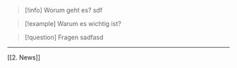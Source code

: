 >[!info] Worum geht es?
>sdf

>[!example] Warum es wichtig ist?
>

>[!question] Fragen
>sadfasd

---
[[2. News]]